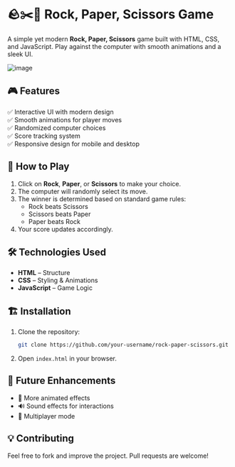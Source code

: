 # 🪨✂️📄 Rock, Paper, Scissors Game  

A simple yet modern **Rock, Paper, Scissors** game built with HTML, CSS, and JavaScript. Play against the computer with smooth animations and a sleek UI.  

![image](https://github.com/user-attachments/assets/731eb4aa-6de0-4b24-a4d9-0429af5421b0)


## 🎮 Features  
✅ Interactive UI with modern design  
✅ Smooth animations for player moves  
✅ Randomized computer choices  
✅ Score tracking system  
✅ Responsive design for mobile and desktop  

## 🚀 How to Play  
1. Click on **Rock**, **Paper**, or **Scissors** to make your choice.  
2. The computer will randomly select its move.  
3. The winner is determined based on standard game rules:  
   - Rock beats Scissors  
   - Scissors beats Paper  
   - Paper beats Rock  
4. Your score updates accordingly.  

## 🛠️ Technologies Used  
- **HTML** – Structure  
- **CSS** – Styling & Animations  
- **JavaScript** – Game Logic  

## 🏗️ Installation  
1. Clone the repository:  
   ```sh
   git clone https://github.com/your-username/rock-paper-scissors.git
   ```
2. Open `index.html` in your browser.  

## 🔮 Future Enhancements  
- 🎨 More animated effects  
- 🔊 Sound effects for interactions  
- 👥 Multiplayer mode  

## 💡 Contributing  
Feel free to fork and improve the project. Pull requests are welcome!  


